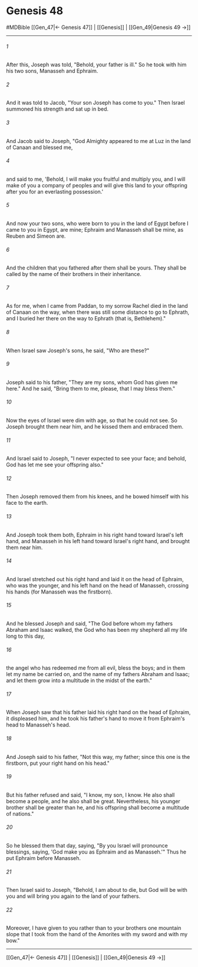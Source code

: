 # Genesis 48
#MDBible
[[Gen_47|← Genesis 47]] | [[Genesis]] | [[Gen_49|Genesis 49 →]]

***

###### 1 
After this, Joseph was told, "Behold, your father is ill." So he took with him his two sons, Manasseh and Ephraim. 

###### 2 
And it was told to Jacob, "Your son Joseph has come to you." Then Israel summoned his strength and sat up in bed. 

###### 3 
And Jacob said to Joseph, "God Almighty appeared to me at Luz in the land of Canaan and blessed me, 

###### 4 
and said to me, 'Behold, I will make you fruitful and multiply you, and I will make of you a company of peoples and will give this land to your offspring after you for an everlasting possession.' 

###### 5 
And now your two sons, who were born to you in the land of Egypt before I came to you in Egypt, are mine; Ephraim and Manasseh shall be mine, as Reuben and Simeon are. 

###### 6 
And the children that you fathered after them shall be yours. They shall be called by the name of their brothers in their inheritance. 

###### 7 
As for me, when I came from Paddan, to my sorrow Rachel died in the land of Canaan on the way, when there was still some distance to go to Ephrath, and I buried her there on the way to Ephrath (that is, Bethlehem)." 

###### 8 
When Israel saw Joseph's sons, he said, "Who are these?" 

###### 9 
Joseph said to his father, "They are my sons, whom God has given me here." And he said, "Bring them to me, please, that I may bless them." 

###### 10 
Now the eyes of Israel were dim with age, so that he could not see. So Joseph brought them near him, and he kissed them and embraced them. 

###### 11 
And Israel said to Joseph, "I never expected to see your face; and behold, God has let me see your offspring also." 

###### 12 
Then Joseph removed them from his knees, and he bowed himself with his face to the earth. 

###### 13 
And Joseph took them both, Ephraim in his right hand toward Israel's left hand, and Manasseh in his left hand toward Israel's right hand, and brought them near him. 

###### 14 
And Israel stretched out his right hand and laid it on the head of Ephraim, who was the younger, and his left hand on the head of Manasseh, crossing his hands (for Manasseh was the firstborn). 

###### 15 
And he blessed Joseph and said, "The God before whom my fathers Abraham and Isaac walked, the God who has been my shepherd all my life long to this day, 

###### 16 
the angel who has redeemed me from all evil, bless the boys; and in them let my name be carried on, and the name of my fathers Abraham and Isaac; and let them grow into a multitude in the midst of the earth." 

###### 17 
When Joseph saw that his father laid his right hand on the head of Ephraim, it displeased him, and he took his father's hand to move it from Ephraim's head to Manasseh's head. 

###### 18 
And Joseph said to his father, "Not this way, my father; since this one is the firstborn, put your right hand on his head." 

###### 19 
But his father refused and said, "I know, my son, I know. He also shall become a people, and he also shall be great. Nevertheless, his younger brother shall be greater than he, and his offspring shall become a multitude of nations." 

###### 20 
So he blessed them that day, saying, "By you Israel will pronounce blessings, saying, 'God make you as Ephraim and as Manasseh.'" Thus he put Ephraim before Manasseh. 

###### 21 
Then Israel said to Joseph, "Behold, I am about to die, but God will be with you and will bring you again to the land of your fathers. 

###### 22 
Moreover, I have given to you rather than to your brothers one mountain slope that I took from the hand of the Amorites with my sword and with my bow." 

***

[[Gen_47|← Genesis 47]] | [[Genesis]] | [[Gen_49|Genesis 49 →]]
